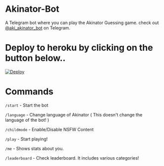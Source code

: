 # Akinator-Bot
A Telegram bot where you can play the Akinator Guessing game.
check out [@aki_akinator_bot](https://t.me/aki_akinator_bot) on Telegram.
# Deploy to heroku by clicking on the button below..
[![Deploy](https://www.herokucdn.com/deploy/button.svg)](https://dashboard.heroku.com/new?button-url=https%3A%2F%2Fgithub.com%2Fadenosinetp10%2FAkinator-bot&template=https%3A%2F%2Fgithub.com%2Fadenosinetp10%2FAkinator-bot
)
# Commands
`/start` - Start the bot

`/language` - Change language of Akinator ( This doesn't change the language of the bot! )

`/childmode` - Enable/Disable NSFW Content

`/play` - Start playing!

`/me` - Shows stats about you.

`/leaderboard` - Check leaderboard. It includes various categories!
